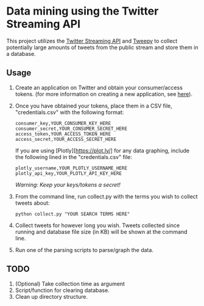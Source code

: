 Data mining using the Twitter Streaming API
===========================================

This project utilizes the [Twitter Streaming API](https://dev.twitter.com/streaming/overview)
and [Tweepy](http://www.tweepy.org/) to collect potentially large amounts of
tweets from the public stream and store them in a database.

Usage
-----

1. Create an application on Twitter and obtain your consumer/access tokens. (for
more information on creating a new application, see [here](https://dev.twitter.com/)).

2. Once you have obtained your tokens, place them in a CSV file,
"credentials.csv" with the following format:

   ```
   consumer_key,YOUR_CONSUMER_KEY_HERE
   consumer_secret,YOUR_CONSUMER_SECRET_HERE
   access_token,YOUR_ACCESS_TOKEN_HERE
   access_secret,YOUR_ACCESS_SECRET_HERE
   ```

   If you are using [Plotly][https://plot.ly/] for any data graphing, include
   the following lined in the "credentials.csv" file:

   ```
   plotly_username,YOUR_PLOTLY_USERNAME_HERE
   plotly_api_key,YOUR_PLOTLY_API_KEY_HERE
   ```

   *Warning: Keep your keys/tokens a secret!*

3. From the command line, run collect.py with the terms you wish to collect
   tweets about:
    ```
    python collect.py "YOUR SEARCH TERMS HERE"
    ```

4. Collect tweets for however long you wish. Tweets collected since running and
   database file size (in KB) will be shown at the command line.

5. Run one of the parsing scripts to parse/graph the data.


TODO
----

1. (Optional) Take collection time as argument
2. Script/function for clearing database.
3. Clean up directory structure.
